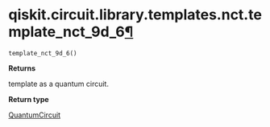 # qiskit.circuit.library.templates.nct.template\_nct\_9d\_6[¶](#qiskit-circuit-library-templates-nct-template-nct-9d-6 "Permalink to this headline")

<span id="undefined" />

`template_nct_9d_6()`

**Returns**

template as a quantum circuit.

**Return type**

[QuantumCircuit](qiskit.circuit.QuantumCircuit#qiskit.circuit.QuantumCircuit "qiskit.circuit.QuantumCircuit")
